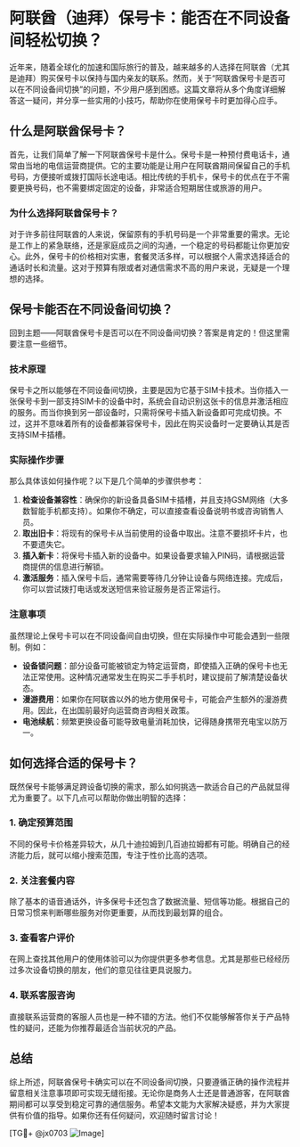 # 阿联酋（迪拜）保号卡：能否在不同设备间轻松切换？

近年来，随着全球化的加速和国际旅行的普及，越来越多的人选择在阿联酋（尤其是迪拜）购买保号卡以保持与国内亲友的联系。然而，关于“阿联酋保号卡是否可以在不同设备间切换”的问题，不少用户感到困惑。这篇文章将从多个角度详细解答这一疑问，并分享一些实用的小技巧，帮助你在使用保号卡时更加得心应手。

## 什么是阿联酋保号卡？

首先，让我们简单了解一下阿联酋保号卡是什么。保号卡是一种预付费电话卡，通常由当地的电信运营商提供。它的主要功能是让用户在阿联酋期间保留自己的手机号码，方便接听或拨打国际长途电话。相比传统的手机卡，保号卡的优点在于不需要更换号码，也不需要绑定固定的设备，非常适合短期居住或旅游的用户。

### 为什么选择阿联酋保号卡？

对于许多前往阿联酋的人来说，保留原有的手机号码是一个非常重要的需求。无论是工作上的紧急联络，还是家庭成员之间的沟通，一个稳定的号码都能让你更加安心。此外，保号卡的价格相对实惠，套餐灵活多样，可以根据个人需求选择适合的通话时长和流量。这对于预算有限或者对通信需求不高的用户来说，无疑是一个理想的选择。

## 保号卡能否在不同设备间切换？

回到主题——阿联酋保号卡是否可以在不同设备间切换？答案是肯定的！但这里需要注意一些细节。

### 技术原理

保号卡之所以能够在不同设备间切换，主要是因为它基于SIM卡技术。当你插入一张保号卡到一部支持SIM卡的设备中时，系统会自动识别这张卡的信息并激活相应的服务。而当你换到另一部设备时，只需将保号卡插入新设备即可完成切换。不过，这并不意味着所有的设备都兼容保号卡，因此在购买设备时一定要确认其是否支持SIM卡插槽。

### 实际操作步骤

那么具体该如何操作呢？以下是几个简单的步骤供参考：

1. **检查设备兼容性**：确保你的新设备具备SIM卡插槽，并且支持GSM网络（大多数智能手机都支持）。如果你不确定，可以直接查看设备说明书或咨询销售人员。
2. **取出旧卡**：将现有的保号卡从当前使用的设备中取出。注意不要损坏卡片，也不要遗失它。
3. **插入新卡**：将保号卡插入新的设备中。如果设备要求输入PIN码，请根据运营商提供的信息进行解锁。
4. **激活服务**：插入保号卡后，通常需要等待几分钟让设备与网络连接。完成后，你可以尝试拨打电话或发送短信来验证服务是否正常运行。

### 注意事项

虽然理论上保号卡可以在不同设备间自由切换，但在实际操作中可能会遇到一些限制。例如：
- **设备锁问题**：部分设备可能被锁定为特定运营商，即使插入正确的保号卡也无法正常使用。这种情况通常发生在购买二手手机时，建议提前了解清楚设备状态。
- **漫游费用**：如果你在阿联酋以外的地方使用保号卡，可能会产生额外的漫游费用。因此，在出国前最好向运营商咨询相关政策。
- **电池续航**：频繁更换设备可能导致电量消耗加快，记得随身携带充电宝以防万一。

## 如何选择合适的保号卡？

既然保号卡能够满足跨设备切换的需求，那么如何挑选一款适合自己的产品就显得尤为重要了。以下几点可以帮助你做出明智的选择：

### 1. 确定预算范围
不同的保号卡价格差异较大，从几十迪拉姆到几百迪拉姆都有可能。明确自己的经济能力后，就可以缩小搜索范围，专注于性价比高的选项。

### 2. 关注套餐内容
除了基本的语音通话外，许多保号卡还包含了数据流量、短信等功能。根据自己的日常习惯来判断哪些服务对你更重要，从而找到最划算的组合。

### 3. 查看客户评价
在网上查找其他用户的使用体验可以为你提供更多参考信息。尤其是那些已经经历过多次设备切换的朋友，他们的意见往往更具说服力。

### 4. 联系客服咨询
直接联系运营商的客服人员也是一种不错的方法。他们不仅能够解答你关于产品特性的疑问，还能为你推荐最适合当前状况的产品。

## 总结

综上所述，阿联酋保号卡确实可以在不同设备间切换，只要遵循正确的操作流程并留意相关注意事项即可实现无缝衔接。无论你是商务人士还是普通游客，在阿联酋期间都可以享受到稳定可靠的通信服务。希望本文能为大家解决疑惑，并为大家提供有价值的指导。如果你还有任何疑问，欢迎随时留言讨论！

[TG💪+ @jx0703 ![Image](https://github.com/user-attachments/assets/dbca1d08-cadb-493c-b0ec-ad6f7a83f270)]